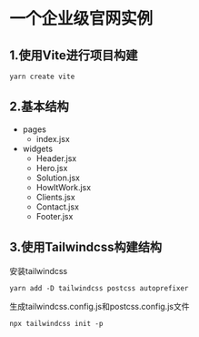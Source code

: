 # 一个企业级官网实例
## 1.使用Vite进行项目构建
``` 
yarn create vite
```
## 2.基本结构
 - pages
   - index.jsx
 - widgets
   - Header.jsx
   - Hero.jsx
   - Solution.jsx
   - HowItWork.jsx
   - Clients.jsx
   - Contact.jsx
   - Footer.jsx
## 3.使用Tailwindcss构建结构
安装tailwindcss
```
yarn add -D tailwindcss postcss autoprefixer
```
生成tailwindcss.config.js和postcss.config.js文件
```
npx tailwindcss init -p
```



